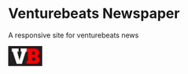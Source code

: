<h1>Venturebeats Newspaper</h1>

<p>A responsive site for venturebeats news<p>

![Website Preview](/images/vbLogo.png)
